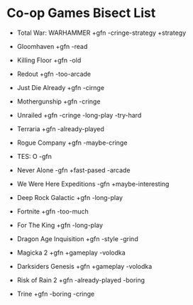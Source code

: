 # Co-op Games Bisect List

- Total War: WARHAMMER      +gfn -cringe-strategy +strategy
- Gloomhaven                +gfn -read
- Killing Floor             +gfn -old
- Redout                    +gfn -too-arcade
- Just Die Already          +gfn -cirnge
- Mothergunship             +gfn -cringe
- Unrailed                  +gfn -cringe -long-play -try-hard
- Terraria                  +gfn -already-played
- Rogue Company             +gfn -maybe-cringe

- TES: O                    -gfn
- Never Alone               -gfn +fast-pased -arcade
- We Were Here Expeditions  -gfn +maybe-interesting
- Deep Rock Galactic        +gfn -long-play
- Fortnite                  +gfn -too-much
- For The King              +gfn -long-play
- Dragon Age Inquisition    +gfn -style -grind
- Magicka 2                 +gfn +gameplay -volodka
- Darksiders Genesis        +gfn +gameplay -volodka
- Risk of Rain 2            +gfn -already-played -boring
- Trine                     +gfn -boring -cringe
